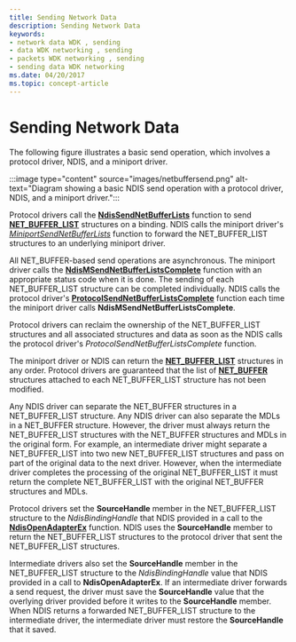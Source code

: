 ```yaml
---
title: Sending Network Data
description: Sending Network Data
keywords:
- network data WDK , sending
- data WDK networking , sending
- packets WDK networking , sending
- sending data WDK networking
ms.date: 04/20/2017
ms.topic: concept-article
---
```


# Sending Network Data





The following figure illustrates a basic send operation, which involves a protocol driver, NDIS, and a miniport driver.

:::image type="content" source="images/netbuffersend.png" alt-text="Diagram showing a basic NDIS send operation with a protocol driver, NDIS, and a miniport driver.":::

Protocol drivers call the [**NdisSendNetBufferLists**](/windows-hardware/drivers/ddi/ndis/nf-ndis-ndissendnetbufferlists) function to send [**NET\_BUFFER\_LIST**](/windows-hardware/drivers/ddi/nbl/ns-nbl-net_buffer_list) structures on a binding. NDIS calls the miniport driver's [*MiniportSendNetBufferLists*](/windows-hardware/drivers/ddi/ndis/nc-ndis-miniport_send_net_buffer_lists) function to forward the NET\_BUFFER\_LIST structures to an underlying miniport driver.

All NET\_BUFFER-based send operations are asynchronous. The miniport driver calls the [**NdisMSendNetBufferListsComplete**](/windows-hardware/drivers/ddi/ndis/nf-ndis-ndismsendnetbufferlistscomplete) function with an appropriate status code when it is done. The sending of each NET\_BUFFER\_LIST structure can be completed individually. NDIS calls the protocol driver's [**ProtocolSendNetBufferListsComplete**](/windows-hardware/drivers/ddi/ndis/nc-ndis-protocol_send_net_buffer_lists_complete) function each time the miniport driver calls **NdisMSendNetBufferListsComplete**.

Protocol drivers can reclaim the ownership of the NET\_BUFFER\_LIST structures and all associated structures and data as soon as the NDIS calls the protocol driver's *ProtocolSendNetBufferListsComplete* function.

The miniport driver or NDIS can return the [**NET\_BUFFER\_LIST**](/windows-hardware/drivers/ddi/nbl/ns-nbl-net_buffer_list) structures in any order. Protocol drivers are guaranteed that the list of [**NET\_BUFFER**](/windows-hardware/drivers/ddi/nbl/ns-nbl-net_buffer) structures attached to each NET\_BUFFER\_LIST structure has not been modified.

Any NDIS driver can separate the NET\_BUFFER structures in a NET\_BUFFER\_LIST structure. Any NDIS driver can also separate the MDLs in a NET\_BUFFER structure. However, the driver must always return the NET\_BUFFER\_LIST structures with the NET\_BUFFER structures and MDLs in the original form. For example, an intermediate driver might separate a NET\_BUFFER\_LIST into two new NET\_BUFFER\_LIST structures and pass on part of the original data to the next driver. However, when the intermediate driver completes the processing of the original NET\_BUFFER\_LIST it must return the complete NET\_BUFFER\_LIST with the original NET\_BUFFER structures and MDLs.

Protocol drivers set the **SourceHandle** member in the NET\_BUFFER\_LIST structure to the *NdisBindingHandle* that NDIS provided in a call to the [**NdisOpenAdapterEx**](/windows-hardware/drivers/ddi/ndis/nf-ndis-ndisopenadapterex) function. NDIS uses the **SourceHandle** member to return the NET\_BUFFER\_LIST structures to the protocol driver that sent the NET\_BUFFER\_LIST structures.

Intermediate drivers also set the **SourceHandle** member in the NET\_BUFFER\_LIST structure to the *NdisBindingHandle* value that NDIS provided in a call to **NdisOpenAdapterEx**. If an intermediate driver forwards a send request, the driver must save the **SourceHandle** value that the overlying driver provided before it writes to the **SourceHandle** member. When NDIS returns a forwarded NET\_BUFFER\_LIST structure to the intermediate driver, the intermediate driver must restore the **SourceHandle** that it saved.

 


